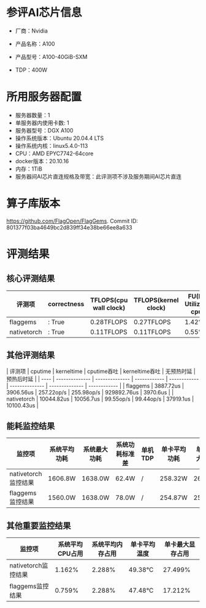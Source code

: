 # 参评AI芯片信息

* 厂商：Nvidia

* 产品名称：A100
* 产品型号：A100-40GiB-SXM
* TDP：400W

# 所用服务器配置

* 服务器数量：1
* 单服务器内使用卡数: 1
* 服务器型号：DGX A100
* 操作系统版本：Ubuntu 20.04.4 LTS
* 操作系统内核：linux5.4.0-113
* CPU：AMD EPYC7742-64core
* docker版本：20.10.16
* 内存：1TiB
* 服务器间AI芯片直连规格及带宽：此评测项不涉及服务期间AI芯片直连

# 算子库版本

https://github.com/FlagOpen/FlagGems. Commit ID: 801377f03ba4649bc2d839ff34e38be66ee8a633

# 评测结果

## 核心评测结果

| 评测项  | correctness | TFLOPS(cpu wall clock) | TFLOPS(kernel clock) | FU(FLOPS Utilization)-cputime | FU-kerneltime |
| ---- | -------------- | -------------- | ------------ | ------ | ----- |
| flaggems | : True    | 0.28TFLOPS       | 0.27TFLOPS        | 1.42% | 1.41% |
| nativetorch | : True    | 0.11TFLOPS      | 0.11TFLOPS      | 0.55%      | 0.55%    |

## 其他评测结果

| 评测项  | cputime | kerneltime | cputime吞吐 | kerneltime吞吐 | 无预热时延 | 预热后时延 |
| ---- | -------------- | -------------- | ------------ | ------------ | -------------- | -------------- | ------------ |
| flaggems | 3887.72us       | 3906.56us        | 257.22op/s | 255.98op/s | 929892.76us | 3970.6us |
| nativetorch | 10044.82us       | 10056.7us        | 99.55op/s | 99.44op/s | 37919.1us | 10100.43us |

## 能耗监控结果

| 监控项  | 系统平均功耗  | 系统最大功耗  | 系统功耗标准差 | 单机TDP | 单卡平均功耗 | 单卡最大功耗 | 单卡功耗标准差 | 单卡TDP |
| ---- | ------- | ------- | ------- | ----- | ------------ | ------------ | ------------- | ----- |
| nativetorch监控结果 | 1606.8W | 1638.0W | 62.4W   | /     | 258.32W       | 262.0W      | 2.45W        | 400W  |
| flaggems监控结果 | 1560.0W | 1638.0W | 78.0W   | /     | 254.87W       | 259.0W      | 3.57W        | 400W  |

## 其他重要监控结果

| 监控项  | 系统平均CPU占用 | 系统平均内存占用 | 单卡平均温度 | 单卡最大显存占用 |
| ---- | --------- | -------- | ------------ | -------------- |
| nativetorch监控结果 | 1.162%    | 2.288%   | 49.38°C       | 27.499%        |
| flaggems监控结果 | 0.759%    | 2.288%   | 47.48°C       | 17.212%        |